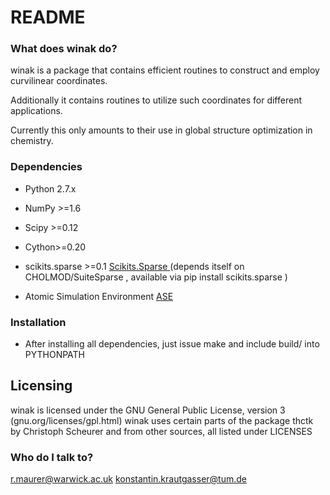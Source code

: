 # README #


### What does winak do? ###

winak is a package that contains efficient 
routines to construct and employ curvilinear 
coordinates. 

Additionally it contains routines to utilize 
such coordinates for different applications.

Currently this only amounts to their use 
in global structure optimization in chemistry.

### Dependencies ###

* Python 2.7.x
* NumPy >=1.6
* Scipy >=0.12
* Cython>=0.20
* scikits.sparse >=0.1 [ Scikits.Sparse ](https://github.com/njsmith/scikits-sparse)
  (depends itself on CHOLMOD/SuiteSparse , available via 
  pip install scikits.sparse
  )

* Atomic Simulation Environment [ ASE ](https://wiki.fysik.dtu.dk/ase/)

### Installation ###

* After installing all dependencies, just issue make 
and include build/ into PYTHONPATH

## Licensing ##

winak is licensed under the GNU General Public License, version 3 (gnu.org/licenses/gpl.html)
winak uses certain parts of the package thctk by Christoph Scheurer
and from other sources, all listed under LICENSES

### Who do I talk to? ###

r.maurer@warwick.ac.uk
konstantin.krautgasser@tum.de
